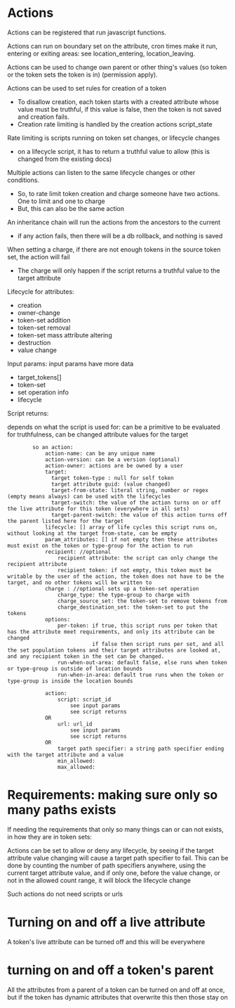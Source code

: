 # Actions

Actions can be registered that run javascript functions.



Actions can run on boundary set on the attribute, cron times make it run, entering or exiting areas: see location_entering, location_leaving.

Actions can be used to change own parent or other thing's values (so token or the token sets the token is in) (permission apply).

Actions can be used to set rules for creation of a token
* To disallow creation, each token starts with a created attribute whose value must be truthful, if this value is false, then the token is not saved and creation fails.
* Creation rate limiting is handled by the creation actions script_state

Rate limiting is scripts running on token set changes, or lifecycle changes
* on a lifecycle script, it has to return a truthful value to allow (this is changed from the existing docs) 

Multiple actions can listen to the same lifecycle changes or other conditions.
* So, to rate limit token creation and charge someone have two actions. One to limit and one to charge
* But, this can also be the same action

An inheritance chain will run the actions from the ancestors to the current
* if any action fails, then there will be a db rollback, and nothing is saved

When setting a charge, if there are not enough tokens in the source token set, the action will fail
* The charge will only happen if the script returns a truthful value to the target attribute

Lifecycle for attributes:
* creation
* owner-change
* token-set addition
* token-set removal
* token-set mass attribute altering
* destruction
* value change

Input params:
input params have more data 
* target_tokens[]
* token-set
* set operation info
* lifecycle

Script returns:

depends on what the script is used for: can be a primitive to be evaluated for truthfulness, can be changed attribute values for the target



            so an action:
                action-name: can be any unique name
                action-version: can be a version (optional)
                action-owner: actions are be owned by a user
                target:
                  target token-type : null for self token
                  target attribute guid: (value changed)
                  target-from-state: literal string, number or regex (empty means always) can be used with the lifecycles
                  target-switch: the value of the action turns on or off the live attribute for this token (everywhere in all sets)
                  target-parent-switch: the value of this action turns off the parent listed here for the target 
                lifecycle: [] array of life cycles this script runs on, without looking at the target from-state, can be empty
                param_attributes: [] if not empty then these attributes must exist on the token or type-group for the action to run
                recipient: //optional
                    recipient attribute: the script can only change the recipient attribute
                    recipient token: if not empty, this token must be writable by the user of the action, the token does not have to be the target, and no other tokens will be written to
                charge : //optional sets up a token-set operation
                    charge_type: the type-group to charge with
                    charge_source_set: the token-set to remove tokens from
                    charge_destination_set: the token-set to put the tokens
                options:  
                    per-token: if true, this script runs per token that has the attribute meet requirements, and only its attribute can be changed
                               if false then script runs per set, and all the set population tokens and their target attributes are looked at,  and any recipient token in the set can be changed.
                    run-when-out-area: default false, else runs when token or type-group is outside of location bounds
                    run-when-in-area: default true runs when the token or type-group is inside the location bounds
                
                action: 
                    script: script_id
                        see input params
                        see script returns
                OR 
                    url: url_id
                        see input params
                        see script returns
                OR
                    target path specifier: a string path specifier ending with the target attribute and a value 
                    min_allowed: 
                    max_allowed:


# Requirements: making sure only so many paths exists

If needing the requirements that only so many things can or can not exists, in how they are in token sets:

Actions can be set to allow or deny any lifecycle, by seeing if the target attribute value changing will cause a target path specifier to fail.
This can be done by counting the number of path specifiers anywhere, using the current target attribute value,
and if only one, before the value change, or not in the allowed count range,
 it will block the lifecycle change

Such actions do not need scripts or urls


# Turning on and off a live attribute

A token's live attribute can be turned off and this will be everywhere

# turning on and off a token's parent

All the attributes from a parent of a token can be turned on and off at once, but if the token has dynamic attributes that overwrite this then those stay on



